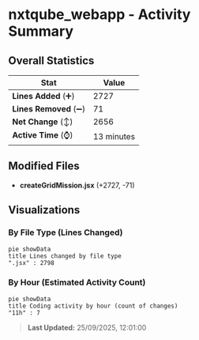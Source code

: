 # nxtqube_webapp - Activity Summary 

## Overall Statistics

| Stat                   | Value                                                             |
| ---------------------- | ----------------------------------------------------------------- |
| **Lines Added** (➕)   | 2727                                          |
| **Lines Removed** (➖) | 71                                        |
| **Net Change** (↕)    | 2656                |
| **Active Time** (⌚)   | 13 minutes |


## Modified Files
- **createGridMission.jsx** (+2727, -71)

## Visualizations

### By File Type (Lines Changed)

```mermaid
pie showData
title Lines changed by file type
".jsx" : 2798
```

### By Hour (Estimated Activity Count)

```mermaid
pie showData
title Coding activity by hour (count of changes)
"11h" : 7
```


> **Last Updated:** 25/09/2025, 12:01:00
